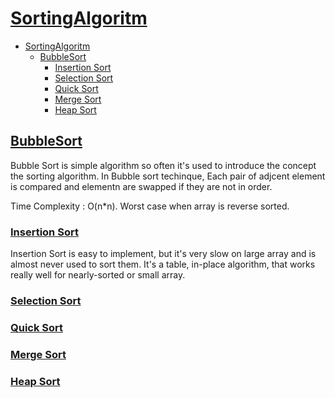 # [SortingAlgoritm](#sortingalgoritm)

- [SortingAlgoritm](#sortingalgoritm)
  - [BubbleSort](#bubblesort)
    - [Insertion Sort](#insertion-sort)
    - [Selection Sort](#selection-sort)
    - [Quick Sort](#quick-sort)
    - [Merge Sort](#merge-sort)
    - [Heap Sort](#heap-sort)

## [BubbleSort](/Bubble%20Sort.py)

Bubble Sort is simple algorithm so often it's used to introduce the concept the sorting algorithm.
In Bubble sort techinque, Each pair of adjcent element is compared and elementn are swapped if they are not in order.

Time Complexity : O(n*n). Worst case when array is reverse sorted.

### [Insertion Sort](#insertion-sort)

Insertion Sort is easy to implement, but it's very slow on large array and is almost never used to sort them.
It's a table, in-place algorithm, that works really well for nearly-sorted or small array.

### [Selection Sort](#selection-sort)

### [Quick Sort](#quick-sort)

### [Merge Sort](#merge-sort)

### [Heap Sort](#heap-sort)
